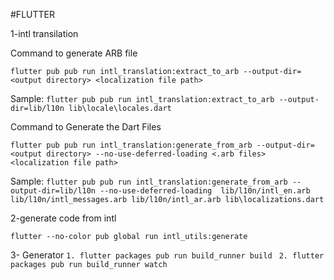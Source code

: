 #FLUTTER 

1-intl transilation

Command to generate ARB file

``flutter pub pub run intl_translation:extract_to_arb --output-dir=<output directory> <localization file path>``

Sample:
``flutter pub pub run intl_translation:extract_to_arb --output-dir=lib/l10n lib\locale\locales.dart``


Command to Generate the Dart Files

``flutter pub pub run intl_translation:generate_from_arb --output-dir=<output directory> --no-use-deferred-loading <.arb files> <localization file path>``

Sample:
``flutter pub pub run intl_translation:generate_from_arb --output-dir=lib/l10n --no-use-deferred-loading  lib/l10n/intl_en.arb lib/l10n/intl_messages.arb lib/l10n/intl_ar.arb lib\localizations.dart``



2-generate code from intl 

``flutter --no-color pub global run intl_utils:generate `` 

3- Generator 
``1. flutter packages pub run build_runner build ``
``2. flutter packages pub run build_runner watch ``

